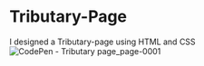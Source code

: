 # Tributary-Page
I designed a Tributary-page using HTML and CSS
![CodePen - Tributary page_page-0001](https://user-images.githubusercontent.com/117689305/217933277-6d47f3ef-175d-467e-9f0a-10423853a622.jpg)
